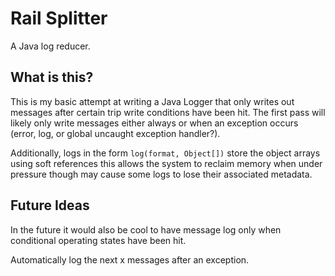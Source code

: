 # Rail Splitter

A Java log reducer.

## What is this?

This is my basic attempt at writing a Java Logger that only writes out messages
after certain trip write conditions have been hit. The first pass will likely
only write messages either always or when an exception occurs (error, log, or
global uncaught exception handler?).

Additionally, logs in the form `log(format, Object[])` store the object arrays
using soft references this allows the system to reclaim memory when under
pressure though may cause some logs to lose their associated metadata.

## Future Ideas

In the future it would also be cool to have message log only when conditional
operating states have been hit.

Automatically log the next x messages after an exception.
